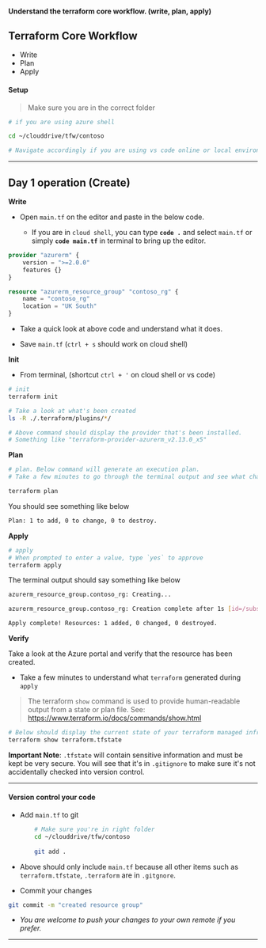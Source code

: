 #### Understand the terraform core workflow. (write, plan, apply)

## Terraform Core Workflow

* Write
* Plan 
* Apply


#### Setup

> Make sure you are in the correct folder

```bash
# if you are using azure shell

cd ~/clouddrive/tfw/contoso

# Navigate accordingly if you are using vs code online or local environment
```

---

## Day 1 operation (Create)

**Write**

* Open `main.tf` on the editor and paste in the below code. 

    * If you are in `cloud shell`, you can type **`code .`** and select `main.tf` or simply **`code main.tf`** in terminal to bring up the editor.

```terraform
provider "azurerm" {
    version = ">=2.0.0"
    features {}    
}

resource "azurerm_resource_group" "contoso_rg" {
    name = "contoso_rg"
    location = "UK South"
}
```

* Take a quick look at above code and understand what it does.

* Save `main.tf` (`ctrl + s` should work on cloud shell)

**Init**

* From terminal, (shortcut `ctrl + '` on cloud shell or vs code)

```bash
# init
terraform init

# Take a look at what's been created    
ls -R ./.terraform/plugins/*/    

# Above command should display the provider that's been installed. 
# Something like "terraform-provider-azurerm_v2.13.0_x5"

```
**Plan**

```bash
# plan. Below command will generate an execution plan.
# Take a few minutes to go through the terminal output and see what changes will be applied

terraform plan
```  

You should see something like below
    
```bash
Plan: 1 to add, 0 to change, 0 to destroy.
```

**Apply**

```bash
# apply
# When prompted to enter a value, type `yes` to approve
terraform apply
```


The terminal output should say something like below

```bash
azurerm_resource_group.contoso_rg: Creating...

azurerm_resource_group.contoso_rg: Creation complete after 1s [id=/subscriptions/.../resourceGroups/contoso_rg]

Apply complete! Resources: 1 added, 0 changed, 0 destroyed.
```

**Verify**

Take a look at the Azure portal and verify that the resource has been created.

*  Take a few minutes to understand what `terraform` generated during `apply`

> The terraform `show` command is used to provide human-readable output from a state or plan file. See: https://www.terraform.io/docs/commands/show.html

```bash
# Below should display the current state of your terraform managed infrastructure    
terraform show terraform.tfstate
```
**Important Note**: `.tfstate` will contain sensitive information and must be kept be very secure. You will see that it's in `.gitignore` to make sure it's not accidentally checked into version control.

---

#### Version control your code 

* Add `main.tf` to git

    ```bash
        # Make sure you're in right folder
        cd ~/clouddrive/tfw/contoso
        
        git add .
    ```

* Above should only include `main.tf` because all other items such as `terraform.tfstate`, `.terraform` are in `.gitgnore`. 

* Commit your changes

```bash
git commit -m "created resource group"
```

* _You are welcome to push your changes to your own remote if you prefer._

---







